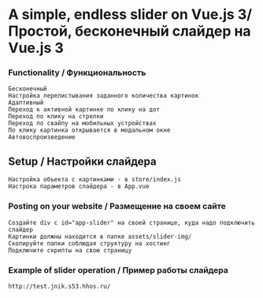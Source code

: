 # A simple, endless slider on Vue.js 3/ Простой, бесконечный слайдер на Vue.js 3

### Functionality / Функциональность
```
Бесконечный
Настройка перелистывания заданного количества картинок
Адаптивный
Переход к активной картинке по клику на дот
Переход по клику на стрелки
Переход по свайпу на мобильных устройствах
По клику картинка открывается в модальном окне
Автовоспроизведение
```

## Setup / Настройки слайдера
```
Настройка объекта с картинками - в store/index.js
Настрока параметров слайдера - в App.vue
```

### Posting on your website / Размещение на своем сайте
```
Создайте div с id="app-slider" на своей странице, куда надо подключить слайдер
Картинки должны находится в папке assets/slider-img/
Скопируйте папки соблюдая структуру на хостинг
Подключите скрипты на свою страницу
```

### Example of slider operation / Пример работы слайдера
```
http://test.jnik.s53.hhos.ru/
```

